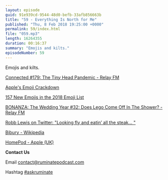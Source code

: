 ```yaml
---
layout: episode
guid: 91e939cd-9544-48d0-befb-33afb856663b
title: "59 - Everything Is North for Me"
published: "Thu, 8 Feb 2018 19:25:00 +0000"
permalink: 59/index.html
file: "059.mp3"
length: 16264355
duration: 00:16:37
summary: "Emojis and kilts."
episodeNumber: 59
---
```


Emojis and kilts.

[Connected #179: The Tiny Head Pandemic - Relay FM](https://www.relay.fm/connected/179)

[Apple's Emoji Crackdown](https://blog.emojipedia.org/apples-emoji-crackdown/)

[157 New Emojis in the 2018 Emoji List](https://blog.emojipedia.org/157-new-emojis-in-the-final-2018-emoji-list/)

[BONANZA: The Wedding Year #32: Does Lego Come Off In The Shower? - Relay FM](https://www.relay.fm/bonanza/32)

[Robb Lewis on Twitter: "Looking fly and eatin’ all the steak… "](https://twitter.com/rmlewisuk/status/959945878688686082)

[Bibury - Wikipedia](https://en.wikipedia.org/wiki/Bibury)

[HomePod - Apple (UK)](https://www.apple.com/uk/homepod/?afid=p238%7CshODkXfpH-dc_mtid_20925z4e61671_pcrid_247711797078_&cid=wwa-uk-kwgo-aes-bran-homepod-e-slid--productid-)

**Contact Us**

Email [contact@ruminatepodcast.com](mailto:contact@ruminatepodcast.com)

Hashtag [#askruminate](https://twitter.com/search?q=askruminate)
